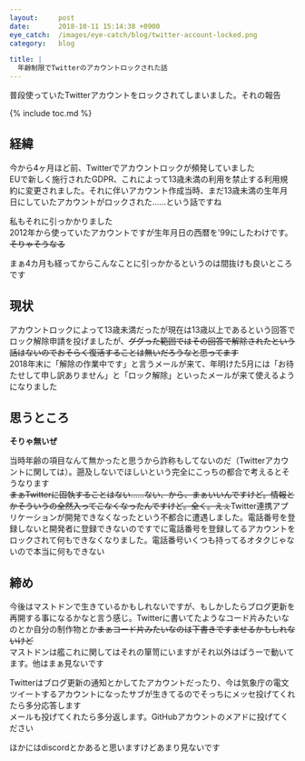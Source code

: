 ```yaml
---
layout:     post
date:       2018-10-11 15:14:38 +0900
eye_catch:  /images/eye-catch/blog/twitter-account-locked.png
category:   blog

title: |
  年齢制限でTwitterのアカウントロックされた話
---
```


普段使っていたTwitterアカウントをロックされてしまいました。それの報告

<!--more-->

{% include toc.md %}

## 経緯
今から4ヶ月ほど前、Twitterでアカウントロックが頻発していました  
EUで新しく施行されたGDPR、これによって13歳未満の利用を禁止する利用規約に変更されました。それに伴いアカウント作成当時、まだ13歳未満の生年月日にしていたアカウントがロックされた……という話ですね

私もそれに引っかかりました  
2012年から使っていたアカウントですが生年月日の西暦を'99にしたわけです。~~そりゃそうなる~~

まぁ4カ月も経ってからこんなことに引っかかるというのは間抜けも良いところです

## 現状
アカウントロックによって13歳未満だったが現在は13歳以上であるという回答でロック解除申請を投げましたが、~~ググった範囲ではその回答で解除されたという話はないのでおそらく復活することは無いだろうなと思ってます~~  
2018年末に「解除の作業中です」と言うメールが来て、年明けた5月には「お待たせして申し訳ありません」と「ロック解除」といったメールが来て使えるようになりました

## 思うところ
**そりゃ無いぜ**

当時年齢の項目なんて無かったと思うから詐称もしてないのだ（Twitterアカウントに関しては）。遡及しないでほしいという完全にこっちの都合で考えるとそうなります  
~~まぁTwitterに固執することはない……ない、から、まぁいいんですけど。情報とかそういうの全然入ってこなくなったんですけど。全く。えぇ~~Twitter連携アプリケーションが開発できなくなったという不都合に遭遇しました。電話番号を登録しないと開発者に登録できないのですでに電話番号を登録してるアカウントをロックされて何もできなくなりました。電話番号いくつも持ってるオタクじゃないので本当に何もできない

## 締め
今後はマストドンで生きているかもしれないですが、もしかしたらブログ更新を再開する事になるかなと言う感じ。Twitterに書いてたようなコード片みたいなのとか自分の制作物とか~~まぁコード片みたいなのは下書きですませるかもしれないけど~~  
マストドンは艦これに関してはそれの箪笥にいますがそれ以外はぱうーで動いてます。他はまぁ見ないです

Twitterはブログ更新の通知とかしてたアカウントだったり、今は気象庁の電文ツイートするアカウントになったサブが生きてるのでそっちにメッセ投げてくれたら多分応答します  
メールも投げてくれたら多分返します。GitHubアカウントのメアドに投げてください

ほかにはdiscordとかあると思いますけどあまり見ないです

